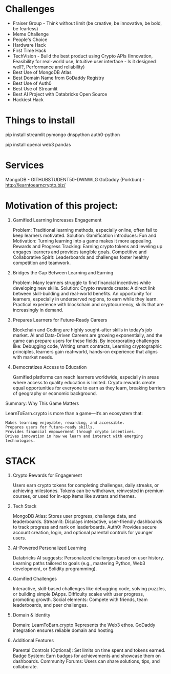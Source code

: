 # Challenges

- Fraiser Group - Think without limit (be creative, be innovative, be bold, be fearless)
- Meme Challenge
- People's Choice
- Hardware Hack
- First Time Hack
- TechVision - Build the best product using Crypto APIs (Innovation, Feasibility for real-world use, Intuitive user interface - Is it designed well?, Performance and reliability)
- Best Use of MongoDB Atlas
- Best Domain Name from GoDaddy Registry
- Best Use of Auth0 
- Best Use of Streamlit
- Best AI Project with Databricks Open Source
- Hackiest Hack


# Things to install
pip install streamlit pymongo dnspython auth0-python

pip install openai web3 pandas

# Services
MongoDB - GITHUBSTUDENT50-DWNWLG
GoDaddy (Porkbun) - http://learntoearncrypto.biz/



# Motivation of this project:
1. Gamified Learning Increases Engagement

    Problem: Traditional learning methods, especially online, often fail to keep learners motivated.
    Solution: Gamification introduces:
        Fun and Motivation: Turning learning into a game makes it more appealing.
        Rewards and Progress Tracking: Earning crypto tokens and leveling up engages learners and provides tangible goals.
        Competitive and Collaborative Spirit: Leaderboards and challenges foster healthy competition and teamwork.

2. Bridges the Gap Between Learning and Earning

    Problem: Many learners struggle to find financial incentives while developing new skills.
    Solution: Crypto rewards create:
        A direct link between skill-building and real-world benefits.
        An opportunity for learners, especially in underserved regions, to earn while they learn.
        Practical experience with blockchain and cryptocurrency, skills that are increasingly in demand.

3. Prepares Learners for Future-Ready Careers

    Blockchain and Coding are highly sought-after skills in today’s job market.
    AI and Data-Driven Careers are growing exponentially, and the game can prepare users for these fields.
    By incorporating challenges like:
        Debugging code,
        Writing smart contracts,
        Learning cryptographic principles, learners gain real-world, hands-on experience that aligns with market needs.

5. Democratizes Access to Education

    Gamified platforms can reach learners worldwide, especially in areas where access to quality education is limited.
    Crypto rewards create equal opportunities for everyone to earn as they learn, breaking barriers of geography or economic background.

Summary: Why This Game Matters

LearnToEarn.crypto is more than a game—it’s an ecosystem that:

    Makes learning enjoyable, rewarding, and accessible.
    Prepares users for future-ready skills.
    Provides financial empowerment through crypto incentives.
    Drives innovation in how we learn and interact with emerging technologies.



# STACK
1. Crypto Rewards for Engagement

    Users earn crypto tokens for completing challenges, daily streaks, or achieving milestones.
    Tokens can be withdrawn, reinvested in premium courses, or used for in-app items like avatars and themes.

2. Tech Stack

    MongoDB Atlas:
        Stores user progress, challenge data, and leaderboards.
    Streamlit:
        Displays interactive, user-friendly dashboards to track progress and rank on leaderboards.
    Auth0:
        Provides secure account creation, login, and optional parental controls for younger users.

3. AI-Powered Personalized Learning

    Databricks AI suggests:
        Personalized challenges based on user history.
        Learning paths tailored to goals (e.g., mastering Python, Web3 development, or Solidity programming).

4. Gamified Challenges

    Interactive, skill-based challenges like debugging code, solving puzzles, or building simple DApps.
    Difficulty scales with user progress, promoting growth.
    Social elements: Compete with friends, team leaderboards, and peer challenges.

5. Domain & Identity

    Domain: LearnToEarn.crypto
        Represents the Web3 ethos.
        GoDaddy integration ensures reliable domain and hosting.

6. Additional Features

    Parental Controls (Optional): Set limits on time spent and tokens earned.
    Badge System: Earn badges for achievements and showcase them on dashboards.
    Community Forums: Users can share solutions, tips, and collaborate.
